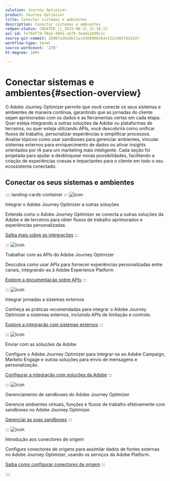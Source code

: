 ```yaml
---
solution: Journey Optimizer
product: Journey Optimizer
title: Conectar sistemas e ambientes
description: Conectar sistemas e ambientes
redpen-status: CREATED_||_2025-08-11_21-18-12
exl-id: fe784f79-f8a2-4091-a5f0-3e44a1838c1c
source-git-commit: 2b907a3be8b11ac6308d0b563e122c88478d1d37
workflow-type: tm+mt
source-wordcount: '278'
ht-degree: 100%

---
```


# Conectar sistemas e ambientes{#section-overview}

O Adobe Journey Optimizer permite que você conecte os seus sistemas e ambientes de maneira contínua, garantindo que as jornadas do cliente sejam aprimoradas com os dados e as ferramentas certas em cada etapa. Quer esteja integrando a outras soluções da Adobe ou plataformas de terceiros, ou quer esteja utilizando APIs, você descobrirá como unificar fluxos de trabalho, personalizar experiências e simplificar processos. Analise tópicos como usar sandboxes para gerenciar ambientes, vincular sistemas externos para enriquecimento de dados ou ativar insights orientados por IA para um marketing mais inteligente. Cada seção foi projetada para ajudar a desbloquear novas possibilidades, facilitando a criação de experiências coesas e impactantes para o cliente em todo o seu ecossistema conectado.

## Conectar os seus sistemas e ambientes

:::: landing-cards-container
:::
![icon](https://cdn.experienceleague.adobe.com/icons/puzzle-piece.svg)

Integrar o Adobe Journey Optimizer a outras soluções

Entenda como o Adobe Journey Optimizer se conecta a outras soluções da Adobe e de terceiros para obter fluxos de trabalho aprimorados e experiências personalizadas.

[Saiba mais sobre as integrações](../using/integrations/ajo-integrations.md)
:::

:::
![icon](https://cdn.experienceleague.adobe.com/icons/code-branch.svg)

Trabalhar com as APIs do Adobe Journey Optimizer

Descubra como usar APIs para fornecer experiências personalizadas entre canais, integrando-as à Adobe Experience Platform.

[Explore a documentação sobre APIs](../using/configuration/ajo-apis.md)
:::

:::
![icon](https://cdn.experienceleague.adobe.com/icons/puzzle-piece.svg)

Integrar jornadas a sistemas externos

Conheça as práticas recomendadas para integrar o Adobe Journey Optimizer a sistemas externos, incluindo APIs de limitação e controle.

[Explore a integração com sistemas externos](external-systems-landing-page.md)
:::

:::
![icon](https://cdn.experienceleague.adobe.com/icons/puzzle-piece.svg)

Enviar com as soluções da Adobe

Configure o Adobe Journey Optimizer para integrar-se ao Adobe Campaign, Marketo Engage e outras soluções para envio de mensagens e personalização.

[Configurar a integração com soluções da Adobe](adobe-solutions-landing-page.md)
:::

:::
![icon](https://cdn.experienceleague.adobe.com/icons/gear.svg)

Gerenciamento de sandboxes do Adobe Journey Optimizer

Gerencie ambientes virtuais, funções e fluxos de trabalho efetivamente com sandboxes no Adobe Journey Optimizer.

[Gerenciar as suas sandboxes](sandbox-landing-page.md)
:::

:::
![icon](https://cdn.experienceleague.adobe.com/icons/circle-play.svg)

Introdução aos conectores de origem

Configure conectores de origens para assimilar dados de fontes externas no Adobe Journey Optimizer, usando os serviços da Adobe Platform.

[Saiba como configurar conectores de origem](../using/start/get-started-sources.md)
:::

::::
